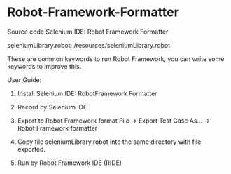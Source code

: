 # Robot-Framework-Formatter
Source code Selenium IDE: Robot Framework Formatter

seleniumLibrary.robot: /resources/seleniumLibrary.robot

These are common keywords to run Robot Framework, you can write some keywords to improve this.


User Guide:

1. Install Selenium IDE: RobotFramework Formatter

2. Record by Selenium IDE

3. Export to Robot Framework format
      File -> Export Test Case As... -> Robot Framework formatter 

4. Copy file seleniumLibrary.robot into the same directory with file exported.

5. Run by Robot Framework IDE (RIDE)
